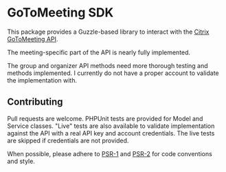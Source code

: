 # GoToMeeting SDK

This package provides a Guzzle-based library to interact with the 
[Citrix GoToMeeting API](https://developer.citrixonline.com/api/gotomeeting-rest-api).

The meeting-specific part of the API is nearly fully implemented.

The group and organizer API methods need more thorough testing and methods implemented. 
I currently do not have a proper account to validate the implementation with.

## Contributing

Pull requests are welcome. PHPUnit tests are provided for Model and Service classes. "Live" tests are also available
to validate implementation against the API with a real API key and account credentials. The live tests are skipped if
credentials are not provided.

When possible, please adhere to [PSR-1](http://www.php-fig.org/psr/psr-1/) and [PSR-2](http://www.php-fig.org/psr/psr-2/) 
for code conventions and style.
